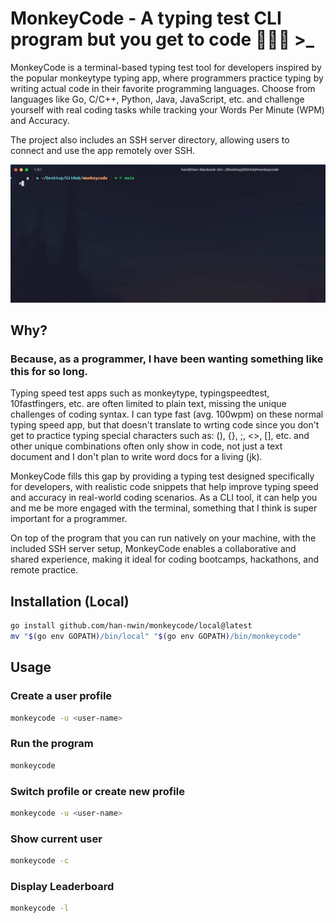 # MonkeyCode - A typing test CLI program but you get to code 🧑🏻‍💻 >_

MonkeyCode is a terminal-based typing test tool for developers inspired by the popular monkeytype typing app, where programmers practice typing by writing actual code in their favorite programming languages. Choose from languages like Go, C/C++, Python, Java, JavaScript, etc. and challenge yourself with real coding tasks while tracking your Words Per Minute (WPM) and Accuracy. 

The project also includes an SSH server directory, allowing users to connect and use the app remotely over SSH.

![Demo](demo.gif)

## Why? 
### Because, as a programmer, I have been wanting something like this for so long.

Typing speed test apps such as monkeytype, typingspeedtest, 10fastfingers, etc. are often limited to plain text, missing the unique challenges of coding syntax. I can type fast (avg. 100wpm) on these normal typing speed app, but that doesn't translate to wrting code since you don't get to practice typing special characters such as: (), {}, ;, <>, [], etc. and other unique combinations often only show in code, not just a text document and I don't plan to write word docs for a living (jk).

MonkeyCode fills this gap by providing a typing test designed specifically for developers, with realistic code snippets that help improve typing speed and accuracy in real-world coding scenarios. As a CLI tool, it can help you and me be more engaged with the terminal, something that I think is super important for a programmer.

On top of the program that you can run natively on your machine, with the included SSH server setup, MonkeyCode enables a collaborative and shared experience, making it ideal for coding bootcamps, hackathons, and remote practice.

## Installation (Local)
```bash
go install github.com/han-nwin/monkeycode/local@latest
mv "$(go env GOPATH)/bin/local" "$(go env GOPATH)/bin/monkeycode"
```

## Usage
### Create a user profile
```bash
monkeycode -u <user-name>
```
### Run the program
```bash
monkeycode
```
### Switch profile or create new profile
```bash
monkeycode -u <user-name>
```
### Show current user
```bash
monkeycode -c
```
### Display Leaderboard
```bash
monkeycode -l
```


